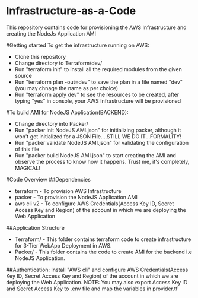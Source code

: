 # Infrastructure-as-a-Code

This repository contains code for provisioning the AWS Infrastructure and creating the NodeJs Application AMI

#Getting started
To get the infrastructure running on AWS:
- Clone this repository
- Change directory to Terraform/dev/
- Run "terraform init" to install all the required modules from the given source
- Run "terraform plan -out=dev" to save the plan in a file named "dev"(you may chnage the name as per choice)
- Run "terraform apply dev" to see the resources to be created, after typing "yes" in console, your AWS Infrastructure will be provisioned


#To build AMI for NodeJS Application(BACKEND):
- Change directory into Packer/
- Run "packer init NodeJS AMI.json" for initializing packer, although it won't get initialized for a JSON File....STILL WE DO IT...FORMALITY!
- Run "packer validate NodeJS AMI.json" for validating the configuration of this file
- Run "packer build NodeJS AMI.json" to start creating the AMI and observe the process to know how it happens. Trust me, it's completely, MAGICAL!

#Code Overview
##Dependencies
- terraform - To provision AWS Infrastructure
- packer - To provision the NodeJS Application AMI
- aws cli v2 - To configure AWS Credentials(Access Key ID, Secret Access Key and Region) of the account in which we are deploying the Web Application

##Application Structure
- Terraform/ - This folder contains terraform code to create infrastructure for 3-Tier WebApp Deployment in AWS.
- Packer/ - This folder contains the code to create AMI for the backend i.e NodeJS Application.

##Authentication:
Install "AWS cli" and configure AWS Credentials(Access Key ID, Secret Access Key and Region) of the account in which we are deploying the Web Application.
NOTE: You may also export Access Key ID and Secret Access Key to .env file and map the variables in provider.tf
